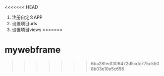 <<<<<<< HEAD
1. 注册自定义APP
2. 设置项目urls
3. 设置项目views
=======
# mywebframe
>>>>>>> 6ba28fedf306472d5cdc775c5508b03e10e5c656
